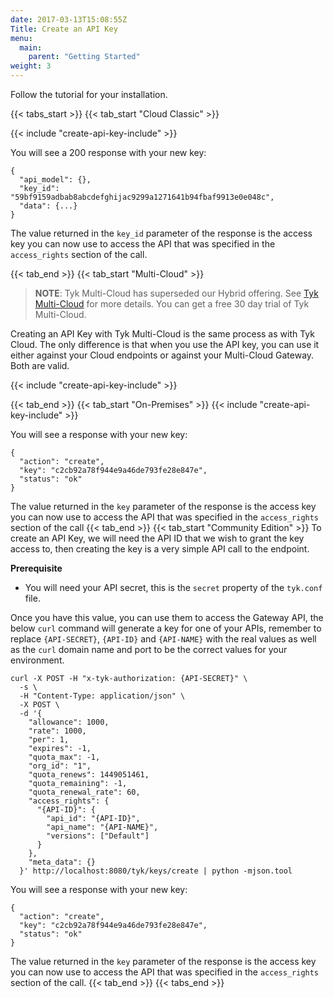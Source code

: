 ```yaml
---
date: 2017-03-13T15:08:55Z
Title: Create an API Key
menu:
  main:
    parent: "Getting Started"
weight: 3
---
```


Follow the tutorial for your installation.

{{< tabs_start >}}
{{< tab_start "Cloud Classic" >}}

{{< include "create-api-key-include" >}}

You will see a 200 response with your new key:
```
{
  "api_model": {},
  "key_id": "59bf9159adbab8abcdefghijac9299a1271641b94fbaf9913e0e048c",
  "data": {...}
}
```

The value returned in the `key_id` parameter of the response is the access key you can now use to access the API that was specified in the `access_rights` section of the call.

{{< tab_end >}}
{{< tab_start "Multi-Cloud" >}}

> **NOTE**: Tyk Multi-Cloud has superseded our Hybrid offering. See [Tyk Multi-Cloud](https://tyk.io/api-gateway/cloud/#multi-cloud) for more details. You can get a free 30 day trial of Tyk Multi-Cloud.

Creating an API Key with Tyk Multi-Cloud is the same process as with Tyk Cloud. The only difference is that when you use the API key, you can use it either against your Cloud endpoints or against your Multi-Cloud Gateway. Both are valid.

{{< include "create-api-key-include" >}}

{{< tab_end >}}
{{< tab_start "On-Premises" >}}
{{< include "create-api-key-include" >}}

You will see a response with your new key:
```
{
  "action": "create",
  "key": "c2cb92a78f944e9a46de793fe28e847e",
  "status": "ok"
}
```

The value returned in the `key` parameter of the response is the access key you can now use to access the API that was specified in the `access_rights` section of the call
{{< tab_end >}}
{{< tab_start "Community Edition" >}}
To create an API Key, we will need the API ID that we wish to grant the key access to, then creating the key is a very simple API call to the endpoint.

**Prerequisite**

*   You will need your API secret, this is the `secret` property of the `tyk.conf` file.

Once you have this value, you can use them to access the Gateway API, the below `curl` command will generate a key for one of your APIs, remember to replace `{API-SECRET}`, `{API-ID}` and `{API-NAME}` with the real values as well as the `curl` domain name and port to be the correct values for your environment.

```{.copyWrapper}
curl -X POST -H "x-tyk-authorization: {API-SECRET}" \
  -s \
  -H "Content-Type: application/json" \
  -X POST \
  -d '{
    "allowance": 1000,
    "rate": 1000,
    "per": 1,
    "expires": -1,
    "quota_max": -1,
    "org_id": "1",
    "quota_renews": 1449051461,
    "quota_remaining": -1,
    "quota_renewal_rate": 60,
    "access_rights": {
      "{API-ID}": {
        "api_id": "{API-ID}",
        "api_name": "{API-NAME}",
        "versions": ["Default"]
      }
    },
    "meta_data": {}
  }' http://localhost:8080/tyk/keys/create | python -mjson.tool
```

You will see a response with your new key:

```
{
  "action": "create",
  "key": "c2cb92a78f944e9a46de793fe28e847e",
  "status": "ok"
}
```

The value returned in the `key` parameter of the response is the access key you can now use to access the API that was specified in the `access_rights` section of the call.
{{< tab_end >}}
{{< tabs_end >}}
